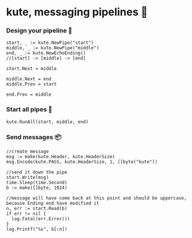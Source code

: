 # kute, messaging pipelines 🚀

### Design your pipeline 🎨
```
start, _ := kute.NewPipe("start")
middle, _ := kute.NewPipe("middle")
end, _ := kute.NewEchoEnding()
//[start] -> [middle] -> [end]

start.Next = middle

middle.Next = end
middle.Prev = start

end.Prev = middle
```
### Start all pipes 💨
```
kute.RunAll(start, middle, end)
```
### Send messages 📦
```
//create message
msg := make(kute.Header, kute.HeaderSize)
msg.Encode(kute.PASS, kute.HeaderSize, 1, []byte("kute"))

//send it down the pipe
start.Write(msg)
time.Sleep(time.Second)
b := make([]byte, 1024)

//message will have come back at this point and should be uppercase, because Ending end have modified it
n, err := start.Read(b)
if err != nil {
  log.Fatal(err.Error())
}
log.Printf("%s", b[:n])
```
